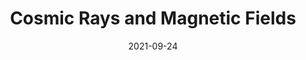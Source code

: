 ---
title: "Cosmic Rays and Magnetic Fields"
date: 2021-09-24
publishdate: 2021-09-24
draft: true
---